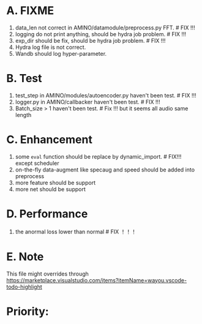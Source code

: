 # A. FIXME
1. data_len not correct in AMINO/datamodule/preprocess.py FFT. # FIX !!!
2. logging do not print anything, should be hydra job problem. # FIX !!!
3. exp_dir should be fix, should be hydra job problem. # FIX !!!
4. Hydra log file is not correct.
5. Wandb should log hyper-parameter.

# B. Test
1. test_step in AMINO/modules/autoencoder.py haven't been test. # FIX !!!
2. logger.py in AMINO/callbacker haven't been test. # FIX !!!
3. Batch_size > 1 haven't been test. # Fix !!! but it seems all audio same length

# C. Enhancement
1. some `eval` function should be replace by dynamic_import. # FIX!!! except scheduler
2. on-the-fly data-augment like specaug and speed should be added into preprocess
3. more feature should be support
4. more net should be support

# D. Performance
1. the anormal loss lower than normal # FIX ！！！

# E. Note
This file might overrides through https://marketplace.visualstudio.com/items?itemName=wayou.vscode-todo-highlight

# Priority: